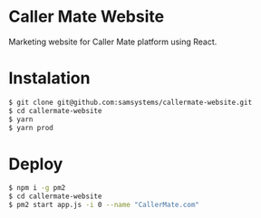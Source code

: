 # Caller Mate Website

Marketing website for Caller Mate platform using React.

# Instalation

```sh
$ git clone git@github.com:samsystems/callermate-website.git
$ cd callermate-website
$ yarn
$ yarn prod
```

# Deploy
```sh
$ npm i -g pm2
$ cd callermate-website
$ pm2 start app.js -i 0 --name "CallerMate.com"
```
